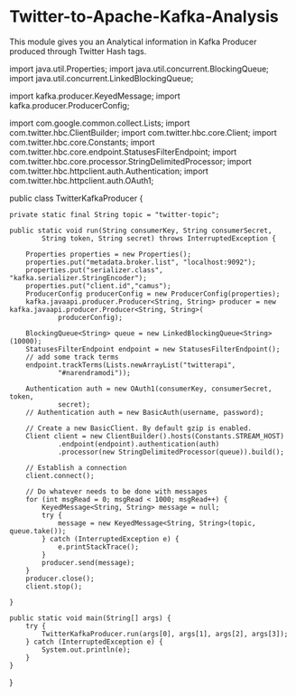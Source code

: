 # Twitter-to-Apache-Kafka-Analysis
This module gives you an Analytical information in Kafka Producer produced through Twitter Hash tags.

import java.util.Properties;
import java.util.concurrent.BlockingQueue;
import java.util.concurrent.LinkedBlockingQueue;

import kafka.producer.KeyedMessage;
import kafka.producer.ProducerConfig;

import com.google.common.collect.Lists;
import com.twitter.hbc.ClientBuilder;
import com.twitter.hbc.core.Client;
import com.twitter.hbc.core.Constants;
import com.twitter.hbc.core.endpoint.StatusesFilterEndpoint;
import com.twitter.hbc.core.processor.StringDelimitedProcessor;
import com.twitter.hbc.httpclient.auth.Authentication;
import com.twitter.hbc.httpclient.auth.OAuth1;

public class TwitterKafkaProducer {

	private static final String topic = "twitter-topic";

	public static void run(String consumerKey, String consumerSecret,
			String token, String secret) throws InterruptedException {

		Properties properties = new Properties();
		properties.put("metadata.broker.list", "localhost:9092");
		properties.put("serializer.class", "kafka.serializer.StringEncoder");
		properties.put("client.id","camus");
		ProducerConfig producerConfig = new ProducerConfig(properties);
		kafka.javaapi.producer.Producer<String, String> producer = new kafka.javaapi.producer.Producer<String, String>(
				producerConfig);

		BlockingQueue<String> queue = new LinkedBlockingQueue<String>(10000);
		StatusesFilterEndpoint endpoint = new StatusesFilterEndpoint();
		// add some track terms
		endpoint.trackTerms(Lists.newArrayList("twitterapi",
				"#narendramodi"));

		Authentication auth = new OAuth1(consumerKey, consumerSecret, token,
				secret);
		// Authentication auth = new BasicAuth(username, password);

		// Create a new BasicClient. By default gzip is enabled.
		Client client = new ClientBuilder().hosts(Constants.STREAM_HOST)
				.endpoint(endpoint).authentication(auth)
				.processor(new StringDelimitedProcessor(queue)).build();

		// Establish a connection
		client.connect();

		// Do whatever needs to be done with messages
		for (int msgRead = 0; msgRead < 1000; msgRead++) {
			KeyedMessage<String, String> message = null;
			try {
				message = new KeyedMessage<String, String>(topic, queue.take());
			} catch (InterruptedException e) {
				e.printStackTrace();
			}
			producer.send(message);
		}
		producer.close();
		client.stop();

	}

	public static void main(String[] args) {
		try {
			TwitterKafkaProducer.run(args[0], args[1], args[2], args[3]);
		} catch (InterruptedException e) {
			System.out.println(e);
		}
	}
}
